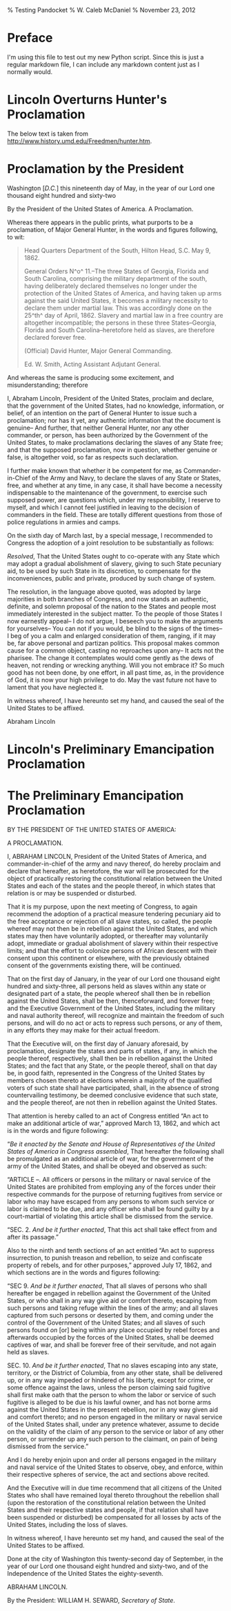 % Testing Pandocket
% W. Caleb McDaniel 
% November 23, 2012

# Preface

I'm using this file to test out my new Python script. Since this is just a regular markdown file, I can include any markdown content just as I normally would.

# Lincoln Overturns Hunter's Proclamation

The below text is taken from <http://www.history.umd.edu/Freedmen/hunter.htm>.

Proclamation by the President
=============================

Washington [*D.C.*] this nineteenth day of May,
 in the year of our Lord one thousand eight hundred and sixty-two

By the President of the United States of America.
 A Proclamation.

Whereas there appears in the public prints, what purports to be a
proclamation, of Major General Hunter, in the words and figures
following, to wit:

> Head Quarters Department of the South, 
> Hilton Head, S.C. May 9, 1862.
>
> General Orders N^o^ 11.–The three States of Georgia, Florida and South
> Carolina, comprising the military department of the south, having
> deliberately declared themselves no longer under the protection of the
> United States of America, and having taken up arms against the said
> United States, it becomes a military necessity to declare them under
> martial law. This was accordingly done on the 25^th^ day of April,
> 1862. Slavery and martial law in a free country are altogether
> incompatible; the persons in these three States–Georgia, Florida and
> South Carolina–heretofore held as slaves, are therefore declared
> forever free.
>
> (Official) David Hunter, 
> Major General Commanding.
>
> Ed. W. Smith,
>  Acting Assistant Adjutant General.

And whereas the same is producing some excitement, and misunderstanding;
therefore

I, Abraham Lincoln, President of the United States, proclaim and
declare, that the government of the United States, had no knowledge,
information, or belief, of an intention on the part of General Hunter to
issue such a proclamation; nor has it yet, any authentic information
that the document is genuine– And further, that neither General Hunter,
nor any other commander, or person, has been authorized by the
Government of the United States, to make proclamations declaring the
slaves of any State free; and that the supposed proclamation, now in
question, whether genuine or false, is altogether void, so far as
respects such declaration.

I further make known that whether it be competent for me, as
Commander-in-Chief of the Army and Navy, to declare the slaves of any
State or States, free, and whether at any time, in any case, it shall
have become a necessity indispensable to the maintenance of the
government, to exercise such supposed power, are questions which, under
my responsibility, I reserve to myself, and which I cannot feel
justified in leaving to the decision of commanders in the field. These
are totally different questions from those of police regulations in
armies and camps.

On the sixth day of March last, by a special message, I recommended to
Congress the adoption of a joint resolution to be substantially as
follows:

*Resolved*, That the United States ought to co-operate with any State
which may adopt a gradual abolishment of slavery, giving to such State
pecuniary aid, to be used by such State in its discretion, to compensate
for the inconveniences, public and private, produced by such change of
system.

The resolution, in the language above quoted, was adopted by large
majorities in both branches of Congress, and now stands an authentic,
definite, and solemn proposal of the nation to the States and people
most immediately interested in the subject matter. To the people of
those States I now earnestly appeal– I do not argue, I beseech you to
make the arguments for yourselves– You can not if you would, be blind to
the signs of the times– I beg of you a calm and enlarged consideration
of them, ranging, if it may be, far above personal and partizan
politics. This proposal makes common cause for a common object, casting
no reproaches upon any– It acts not the pharisee. The change it
contemplates would come gently as the dews of heaven, not rending or
wrecking anything. Will you not embrace it? So much good has not been
done, by one effort, in all past time, as, in the providence of God, it
is now your high privilege to do. May the vast future not have to lament
that you have neglected it.

In witness whereof, I have hereunto set my hand, and caused the seal of
the United States to be affixed.

Abraham Lincoln

# Lincoln's Preliminary Emancipation Proclamation

The Preliminary Emancipation Proclamation
=========================================

BY THE PRESIDENT OF THE UNITED STATES OF AMERICA:

A PROCLAMATION.

I, ABRAHAM LINCOLN, President of the United States of America, and
commander-in-chief of the army and navy thereof, do hereby proclaim and
declare that hereafter, as heretofore, the war will be prosecuted for
the object of practically restoring the constitutional relation between
the United States and each of the states and the people thereof, in
which states that relation is or may be suspended or disturbed.

That it is my purpose, upon the next meeting of Congress, to again
recommend the adoption of a practical measure tendering pecuniary aid to
the free acceptance or rejection of all slave states, so called, the
people whereof may not then be in rebellion against the United States,
and which states may then have voluntarily adopted, or thereafter may
voluntarily adopt, immediate or gradual abolishment of slavery within
their respective limits; and that the effort to colonize persons of
African descent with their consent upon this continent or elsewhere,
with the previously obtained consent of the governments existing there,
will be continued.

That on the first day of January, in the year of our Lord one thousand
eight hundred and sixty-three, all persons held as slaves within any
state or designated part of a state, the people whereof shall then be in
rebellion against the United States, shall be then, thenceforward, and
forever free; and the Executive Government of the United States,
including the military and naval authority thereof, will recognize and
maintain the freedom of such persons, and will do no act or acts to
repress such persons, or any of them, in any efforts they may make for
their actual freedom.

That the Executive will, on the first day of January aforesaid, by
proclamation, designate the states and parts of states, if any, in which
the people thereof, respectively, shall then be in rebellion against the
United States; and the fact that any State, or the people thereof, shall
on that day be, in good faith, represented in the Congress of the United
States by members chosen thereto at elections wherein a majority of the
qualified voters of such state shall have participated, shall, in the
absence of strong countervailing testimony, be deemed conclusive
evidence that such state, and the people thereof, are not then in
rebellion against the United States.

That attention is hereby called to an act of Congress entitled “An act
to make an additional article of war,” approved March 13, 1862, and
which act is in the words and figure following:

“*Be it enacted by the Senate and House of Representatives of the United
States of America in Congress assembled*, That hereafter the following
shall be promulgated as an additional article of war, for the government
of the army of the United States, and shall be obeyed and observed as
such:

“ARTICLE –. All officers or persons in the military or naval service of
the United States are prohibited from employing any of the forces under
their respective commands for the purpose of returning fugitives from
service or labor who may have escaped from any persons to whom such
service or labor is claimed to be due, and any officer who shall be
found guilty by a court-martial of violating this article shall be
dismissed from the service.

“SEC. 2. *And be it further enacted*, That this act shall take effect
from and after its passage.”

Also to the ninth and tenth sections of an act entitled “An act to
suppress insurrection, to punish treason and rebellion, to seize and
confiscate property of rebels, and for other purposes,” approved July
17, 1862, and which sections are in the words and figures following:

“SEC 9. *And be it further enacted*, That all slaves of persons who
shall hereafter be engaged in rebellion against the Government of the
United States, or who shall in any way give aid or comfort thereto,
escaping from such persons and taking refuge within the lines of the
army; and all slaves captured from such persons or deserted by them, and
coming under the control of the Government of the United States; and all
slaves of such persons found *on* [or] being within any place occupied
by rebel forces and afterwards occupied by the forces of the United
States, shall be deemed captives of war, and shall be forever free of
their servitude, and not again held as slaves.

SEC. 10. *And be it further enacted*, That no slaves escaping into any
state, territory, or the District of Columbia, from any other state,
shall be delivered up, or in any way impeded or hindered of his liberty,
except for crime, or some offence against the laws, unless the person
claiming said fugitive shall first make oath that the person to whom the
labor or service of such fugitive is alleged to be due is his lawful
owner, and has not borne arms against the United States in the present
rebellion, nor in any way given aid and comfort thereto; and no person
engaged in the military or naval service of the United States shall,
under any pretence whatever, assume to decide on the validity of the
claim of any person to the service or labor of any other person, or
surrender up any such person to the claimant, on pain of being dismissed
from the service.”

And I do hereby enjoin upon and order all persons engaged in the
military and naval service of the United States to observe, obey, and
enforce, within their respective spheres of service, the act and
sections above recited.

And the Executive will in due time recommend that all citizens of the
United States who shall have remained loyal thereto throughout the
rebellion shall (upon the restoration of the constitutional relation
between the United States and their respective states and people, if
that relation shall have been suspended or disturbed) be compensated for
all losses by acts of the United States, including the loss of slaves.

In witness whereof, I have hereunto set my hand, and caused the seal of
the United States to be affixed.

Done at the city of Washington this twenty-second day of September, in
the year of our Lord one thousand eight hundred and sixty-two, and of
the Independence of the United States the eighty-seventh.

ABRAHAM LINCOLN.

By the President: 
 WILLIAM H. SEWARD, *Secretary of State*.

